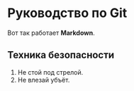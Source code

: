 # Руководство по Git
Вот так работает **Markdown**.
## Техника безопасности
1. Не стой под стрелой.
2. Не влезай убъёт.